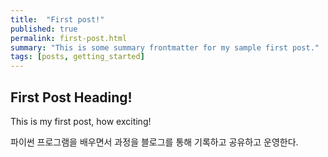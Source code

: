 ```yaml
---
title:  "First post!"
published: true
permalink: first-post.html
summary: "This is some summary frontmatter for my sample first post."
tags: [posts, getting_started]
---
```


## First Post Heading!

This is my first post, how exciting!

파이썬 프로그램을 배우면서 과정을 블로그를 통해 기록하고 공유하고 운영한다.
